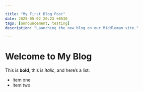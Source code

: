 ```yaml
---

title: "My First Blog Post"
date: 2025-05-02 20:23 +0530
tags: [announcement, testing]
description: "Launching the new blog on our Middleman site."

---
```


# Welcome to My Blog

This is **bold**, this is *italic*, and here’s a list:
- Item one
- Item two